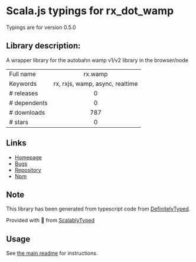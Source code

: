 
# Scala.js typings for rx_dot_wamp

Typings are for version 0.5.0

## Library description:
A wrapper library for the autobahn wamp v1/v2 library in the browser/node

|                    |                 |
| ------------------ | :-------------: |
| Full name          | rx.wamp |
| Keywords           | rx, rxjs, wamp, async, realtime |
| # releases         | 0 |
| # dependents       | 0 |
| # downloads        | 787 |
| # stars            | 0 |

## Links
- [Homepage](https://github.com/paulpdaniels/rx.wamp)
- [Bugs](https://github.com/paulpdaniels/rx.wamp/issues)
- [Repository](https://github.com/paulpdaniels/rx.wamp)
- [Npm](https://www.npmjs.com/package/rx.wamp)
    


## Note
This library has been generated from typescript code from [DefinitelyTyped](https://definitelytyped.org).

Provided with :purple_heart: from [ScalablyTyped](https://github.com/oyvindberg/ScalablyTyped)

## Usage
See [the main readme](../../readme.md) for instructions.



